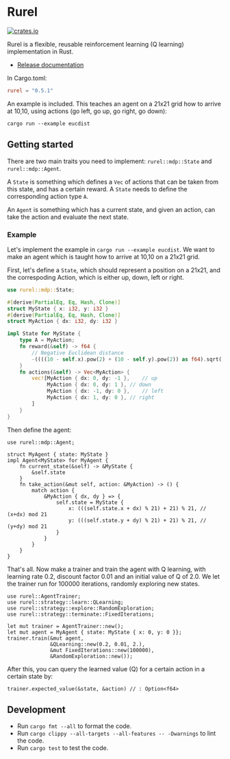 # Rurel

[![crates.io](https://img.shields.io/crates/v/rurel.svg)](https://crates.io/crates/rurel)

Rurel is a flexible, reusable reinforcement learning (Q learning) implementation in Rust.

* [Release documentation](https://docs.rs/rurel)

In Cargo.toml:
```toml
rurel = "0.5.1"
```


An example is included. This teaches an agent on a 21x21 grid how to arrive at 10,10, using actions (go left, go up, go right, go down):
```console
cargo run --example eucdist
```

## Getting started
There are two main traits you need to implement: `rurel::mdp::State` and `rurel::mdp::Agent`.

A `State` is something which defines a `Vec` of actions that can be taken from this state, and has a certain reward. A `State` needs to define the corresponding action type `A`.

An `Agent` is something which has a current state, and given an action, can take the action and evaluate the next state.

### Example

Let's implement the example in `cargo run --example eucdist`. We want to make an agent which is taught how to arrive at 10,10 on a 21x21 grid.

First, let's define a `State`, which should represent a position on a 21x21, and the correspoding Action, which is either up, down, left or right.

```rust
use rurel::mdp::State;

#[derive(PartialEq, Eq, Hash, Clone)]
struct MyState { x: i32, y: i32 }
#[derive(PartialEq, Eq, Hash, Clone)]
struct MyAction { dx: i32, dy: i32 }

impl State for MyState {
	type A = MyAction;
	fn reward(&self) -> f64 {
		// Negative Euclidean distance
		-((((10 - self.x).pow(2) + (10 - self.y).pow(2)) as f64).sqrt())
	}
	fn actions(&self) -> Vec<MyAction> {
		vec![MyAction { dx: 0, dy: -1 },	// up
			 MyAction { dx: 0, dy: 1 },	// down
			 MyAction { dx: -1, dy: 0 },	// left
			 MyAction { dx: 1, dy: 0 },	// right
		]
	}
}
```

Then define the agent:

```rust, ignore
use rurel::mdp::Agent;

struct MyAgent { state: MyState }
impl Agent<MyState> for MyAgent {
	fn current_state(&self) -> &MyState {
		&self.state
	}
	fn take_action(&mut self, action: &MyAction) -> () {
		match action {
			&MyAction { dx, dy } => {
				self.state = MyState {
					x: (((self.state.x + dx) % 21) + 21) % 21, // (x+dx) mod 21
					y: (((self.state.y + dy) % 21) + 21) % 21, // (y+dy) mod 21
				}
			}
		}
	}
}
```

That's all. Now make a trainer and train the agent with Q learning, with learning rate 0.2, discount factor 0.01 and an initial value of Q of 2.0. We let the trainer run for 100000 iterations, randomly exploring new states.

```rust, ignore
use rurel::AgentTrainer;
use rurel::strategy::learn::QLearning;
use rurel::strategy::explore::RandomExploration;
use rurel::strategy::terminate::FixedIterations;

let mut trainer = AgentTrainer::new();
let mut agent = MyAgent { state: MyState { x: 0, y: 0 }};
trainer.train(&mut agent,
              &QLearning::new(0.2, 0.01, 2.),
              &mut FixedIterations::new(100000),
              &RandomExploration::new());
```

After this, you can query the learned value (Q) for a certain action in a certain state by:

```rust, ignore
trainer.expected_value(&state, &action) // : Option<f64>
```

## Development
* Run `cargo fmt --all` to format the code.
* Run `cargo clippy --all-targets --all-features -- -Dwarnings` to lint the code.
* Run `cargo test` to test the code.
